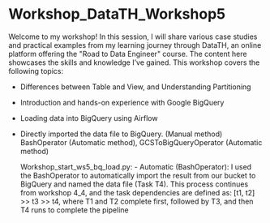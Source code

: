 # Workshop_DataTH_Workshop5
Welcome to my workshop! In this session, I will share various case studies and practical examples from my learning journey through DataTH, an online platform offering the "Road to Data Engineer" course. The content here showcases the skills and knowledge I’ve gained. This workshop covers the following topics:
   
   - Differences between Table and View, and Understanding Partitioning
   - Introduction and hands-on experience with Google BigQuery
   - Loading data into BigQuery using Airflow
   - Directly imported the data file to BigQuery. (Manual method)
     BashOperator (Automatic method), GCSToBigQueryOperator (Automatic method)
      
      Workshop_start_ws5_bq_load.py:
         - Automatic (BashOperator): I used the BashOperator to automatically import the result from our bucket to BigQuery and named the data file (Task T4). 
           This process continues from workshop 4_4, and the task dependencies are defined as:
           [t1, t2] >> t3 >> t4, where T1 and T2 complete first, followed by T3, and then T4 runs to complete the pipeline
         
   
